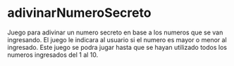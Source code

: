 # adivinarNumeroSecreto
Juego para adivinar un numero secreto en base a los numeros que se van ingresando.
El juego le indicara al usuario si el numero es mayor o menor al ingresado.
Este juego se podra jugar hasta que se hayan utilizado todos los numeros ingresados del 1 al 10.
